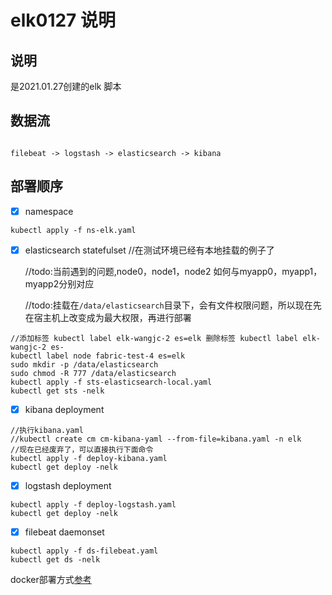 # elk0127 说明

## 说明
是2021.01.27创建的elk 脚本




## 数据流 

```

filebeat -> logstash -> elasticsearch -> kibana

```


## 部署顺序
- [x] namespace
```
kubectl apply -f ns-elk.yaml
```

- [x] elasticsearch statefulset  //在测试环境已经有本地挂载的例子了
  
  //todo:当前遇到的问题,node0，node1，node2 如何与myapp0，myapp1，myapp2分别对应
  
  //todo:挂载在`/data/elasticsearch`目录下，会有文件权限问题，所以现在先在宿主机上改变成为最大权限，再进行部署

```
//添加标签 kubectl label elk-wangjc-2 es=elk 删除标签 kubectl label elk-wangjc-2 es-  
kubectl label node fabric-test-4 es=elk
sudo mkdir -p /data/elasticsearch
sudo chmod -R 777 /data/elasticsearch
kubectl apply -f sts-elasticsearch-local.yaml
kubectl get sts -nelk
```


- [x] kibana deployment
```
//执行kibana.yaml
//kubectl create cm cm-kibana-yaml --from-file=kibana.yaml -n elk
//现在已经废弃了，可以直接执行下面命令
kubectl apply -f deploy-kibana.yaml
kubectl get deploy -nelk
```

- [x] logstash deployment
```
kubectl apply -f deploy-logstash.yaml
kubectl get deploy -nelk 
```

- [x] filebeat  daemonset
```
kubectl apply -f ds-filebeat.yaml
kubectl get ds -nelk
```
docker部署方式[参考](./docker/README.md)

  




